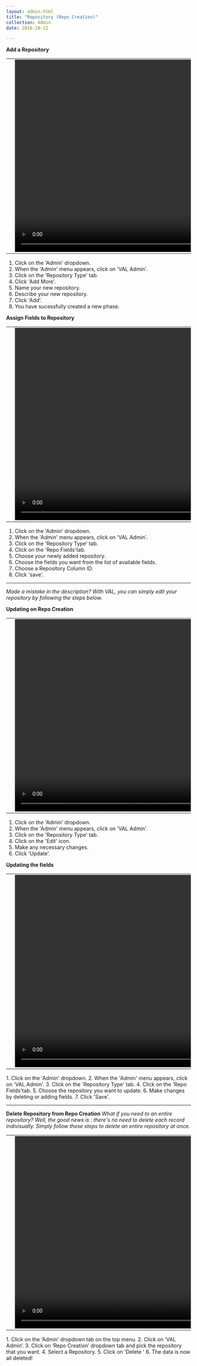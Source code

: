 ```yaml
---
layout: admin.html
title: "Repository (Repo Creation)"
collection: Admin
date: 2016-10-12

---
```

**Add a Repository**

<table>
<tr>
<td width="50px"></td>
<td width="700px">
<video width="700" height="525" controls>
	<source src="/assets/video/UserProfile/How_to_add_a_repository.mp4" type="video/mp4">
	Your browser does not support the video tag.
</video>
</td>
<td width="50px"></td>
</tr>
</table>

1.	Click on the 'Admin' dropdown.
2.  When the 'Admin' menu appears, click on 'VAL Admin'.
3.  Click on the 'Repository Type' tab.
4.  Click 'Add More'.
5.  Name your new repository.
6.  Describe your new repository.
7.  Click 'Add'.
8.  You have sucessfully created a new phase.

**Assign Fields to Repository**
<table>
<tr>
<td width="50px"></td>
<td width="700px">
<video width="700" height="525" controls>
	<source src="/assets/video/UserProfile/How_to_add_fields_to_repository.mp4" type="video/mp4">
	Your browser does not support the video tag.
</video>
</td>
<td width="50px"></td>
</tr>
</table>

1.	Click on the 'Admin' dropdown.
2.  When the 'Admin' menu appears, click on 'VAL Admin'.
3.  Click on the 'Repository Type' tab.
4.  Click on the 'Repo Fields'tab.
5.  Choose your newly added repository.
6.  Choose the fields you want from the list of available fields.
7.  Choose a Repository Column ID.
8.  Click 'save'.

---
_Made a mistake in the description? With VAL, you can simply edit your repository by following the steps below._

**Updating on Repo Creation**

<table>
<tr>
<td width="50px"></td>
<td width="700px">
<video width="700" height="525" controls>
 <source src="/assets/video/UserProfile/How_to_update_a_repository.mp4" type="video/mp4">
 Your browser does not support the video tag.
</video>
</td>
<td width="50px"></td>
</tr>
</table>

1.	Click on the 'Admin' dropdown.
2.  When the 'Admin' menu appears, click on 'VAL Admin'.
3.  Click on the 'Repository Type' tab.
4.  Click on the 'Edit' icon.
5.  Make any necessary changes.
6.  Click 'Update'.

**Updating the fields**
<table>
<tr>
<td width="50px"></td>
<td width="700px">
<video width="700" height="525" controls>
 <source src="/assets/video/UserProfile/How_to_update_a_repository_fields.mp4" type="video/mp4">
 Your browser does not support the video tag.
</video>
</td>
<td width="50px"></td>
</tr>
</table>
1.	Click on the 'Admin' dropdown.
2.  When the 'Admin' menu appears, click on 'VAL Admin'.
3.  Click on the 'Repository Type' tab.
4.  Click on the 'Repo Fields'tab.
5.  Choose the repository you want to update.
6.  Make changes by deleting or adding fields.
7.  Click 'Save'.

---
**Delete Repository from Repo Creation**
_What if you need to an entire repository? Well, the good news is : there's no need to delete each record indivisually. Simply follow these steps to delete an entire repository at once._

<table>
<tr>
<td width="50px"></td>
<td width="700px">
<video width="700" height="525" controls>
	<source src="/assets/video/Repo/How_to_delete_repository.mp4" type="video/mp4">
	Your browser does not support the video tag.
</video>
</td>
<td width="50px"></td>
</tr>
</table>
1.	Click on the ‘Admin’ dropdown tab on the top menu.
2.	Click on ‘VAL Admin’.
3.	Click on ‘Repo Creation’ dropdown tab and pick the repository that you want.
4.	Select a Repository.
5.  Click on 'Delete '
6.  The data is now all deleted!
